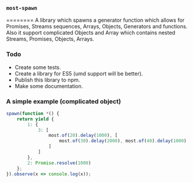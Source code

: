 ### `most-spawn`
========
A library which spawns a generator function which allows for Promises, Streams sequences, Arrays, Objects, Generators and functions. Also it support complicated Objects and Array which contains nested Streams, Promises, Objects, Arrays.

### Todo
* Create some tests.
* Create a library for ES5 (umd support will be better).
* Publish this library to npm.
* Make some documentation.

### A simple example (complicated object)

```js
spawn(function *() {
    return yield {
        1: {
            3: [
                most.of(20).delay(1000), [
                    most.of(30).delay(2000), most.of(40).delay(1000)
                ]
            ]
        },
        2: Promise.resolve(1000)
    };
}).observe(x => console.log(x));
```